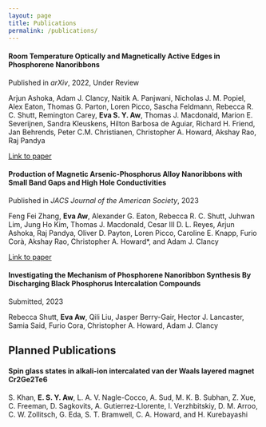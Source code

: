 ```yaml
---
layout: page
title: Publications
permalink: /publications/
---
```


#### Room Temperature Optically and Magnetically Active Edges in Phosphorene Nanoribbons
Published in *arXiv*, 2022, Under Review 

Arjun Ashoka, Adam J. Clancy, Naitik A. Panjwani, Nicholas J. M. Popiel, Alex Eaton, Thomas G. Parton, Loren Picco, Sascha Feldmann, Rebecca R. C. Shutt, Remington Carey, **Eva S. Y. Aw**, Thomas J. Macdonald, Marion E. Severijnen, Sandra Kleuskens, Hilton Barbosa de Aguiar, Richard H. Friend, Jan Behrends, Peter C.M. Christianen, Christopher A. Howard, Akshay Rao, Raj Pandya

[Link to paper](https://arxiv.org/abs/2211.11374)

#### **Production of Magnetic Arsenic-Phosphorus Alloy Nanoribbons with Small Band Gaps and High Hole Conductivities**
Published in _JACS Journal of the American Society_, 2023

Feng Fei Zhang, **Eva Aw**, Alexander G. Eaton, Rebecca R. C. Shutt, Juhwan Lim, Jung Ho Kim, Thomas J. Macdonald, Cesar III D. L. Reyes, Arjun Ashoka, Raj Pandya, Oliver D. Payton, Loren Picco, Caroline E. Knapp, Furio Corà, Akshay Rao, Christopher A. Howard*, and Adam J. Clancy

[Link to paper](https://pubs.acs.org/doi/full/10.1021/jacs.3c03230)

#### **Investigating the Mechanism of Phosphorene Nanoribbon Synthesis By Discharging Black Phosphorus Intercalation Compounds**
Submitted, 2023

Rebecca Shutt, **Eva Aw**, Qili Liu, Jasper Berry-Gair, Hector J. Lancaster, Samia Said, Furio Cora, Christopher A. Howard, Adam J. Clancy

## Planned Publications
#### **Spin glass states in alkali-ion intercalated van der Waals layered magnet Cr2Ge2Te6**
S. Khan, **E. S. Y. Aw**, L. A. V. Nagle-Cocco, A. Sud, M. K. B. Subhan, Z. Xue, C. Freeman, D. Sagkovits, A. Gutierrez-Llorente, I. Verzhbitskiy, D. M. Arroo, C. W. Zollitsch, G. Eda, S. T. Bramwell, C. A. Howard, and H. Kurebayashi
